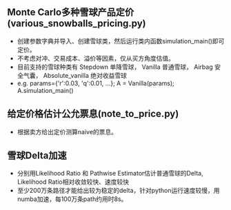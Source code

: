 ## Monte Carlo多种雪球产品定价(various_snowballs_pricing.py)
- 创建参数字典并导入、创建雪球类，然后运行类内函数simulation_main()即可定价。
- 不考虑对冲、交易成本、溢价等因素，仅从买方角度估值。
- 目前支持的雪球种类有 Stepdown 单降雪球， Vanilla 普通雪球， Airbag 安全气囊， Absolute_vanilla 绝对收益雪球
- e.g. params={'r':0.03, 'q':0.01, ...}; A = Vanilla(params); A.simulation_main()

## 给定价格估计公允票息(note_to_price.py)
- 根据卖方给出定价测算naive的票息。

## 雪球Delta加速
- 分别用Likelihood Ratio 和 Pathwise Estimator估计普通雪球的Delta, Likelihood Ratio相对收敛较快、速度较快
- 至少200万条路径才能给出较为稳定的delta，针对python运行速度较慢，用numba加速，每100万条path约用时8s。